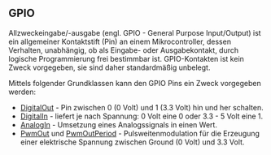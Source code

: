 GPIO
----

Allzweckeingabe/-ausgabe (engl. GPIO - General Purpose Input/Output) ist ein allgemeiner Kontaktstift (Pin) an einem Mikrocontroller, dessen Verhalten, unabhängig, ob als Eingabe- oder Ausgabekontakt, durch logische Programmierung frei bestimmbar ist. GPIO-Kontakten ist kein Zweck vorgegeben, sie sind daher standardmäßig unbelegt.

Mittels folgender Grundklassen kann den GPIO Pins ein Zweck vorgegeben werden:

* [DigitalOut](DigitalOut/) -  Pin zwischen 0 (0 Volt) und 1 (3.3 Volt) hin und her schalten.
* [DigitalIn](DigitalIn/)  - liefert je nach Spannung: 0 Volt eine 0 oder 3.3 - 5 Volt eine 1.
* [AnalogIn](AnalogIn/)    - Umsetzung eines Analogssignals in einen Wert.
* [PwmOut](PwmOut/) und [PwmOutPeriod](PwmOutPeriod/) - Pulsweitenmodulation für die Erzeugung einer elektrische Spannung zwischen Ground (0 Volt) und 3.3 Volt.